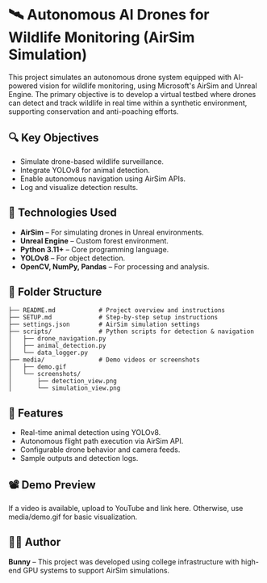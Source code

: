 
# 🛰️ Autonomous AI Drones for Wildlife Monitoring (AirSim Simulation)

This project simulates an autonomous drone system equipped with AI-powered vision for wildlife monitoring, using Microsoft's AirSim and Unreal Engine. The primary objective is to develop a virtual testbed where drones can detect and track wildlife in real time within a synthetic environment, supporting conservation and anti-poaching efforts.

## 🔍 Key Objectives

- Simulate drone-based wildlife surveillance.
- Integrate YOLOv8 for animal detection.
- Enable autonomous navigation using AirSim APIs.
- Log and visualize detection results.

## 🧠 Technologies Used

- **AirSim** – For simulating drones in Unreal environments.
- **Unreal Engine** – Custom forest environment.
- **Python 3.11+** – Core programming language.
- **YOLOv8** – For object detection.
- **OpenCV, NumPy, Pandas** – For processing and analysis.

## 📂 Folder Structure

```
├── README.md            # Project overview and instructions
├── SETUP.md             # Step-by-step setup instructions
├── settings.json        # AirSim simulation settings
├── scripts/             # Python scripts for detection & navigation
│   ├── drone_navigation.py
│   ├── animal_detection.py
│   └── data_logger.py
├── media/               # Demo videos or screenshots
│   ├── demo.gif
│   └── screenshots/
│       ├── detection_view.png
│       └── simulation_view.png
```

## 🚀 Features

- Real-time animal detection using YOLOv8.
- Autonomous flight path execution via AirSim API.
- Configurable drone behavior and camera feeds.
- Sample outputs and detection logs.

## 📽️ Demo Preview

If a video is available, upload to YouTube and link here. Otherwise, use media/demo.gif for basic visualization.

## 👨‍💻 Author

**Bunny** – This project was developed using college infrastructure with high-end GPU systems to support AirSim simulations.
